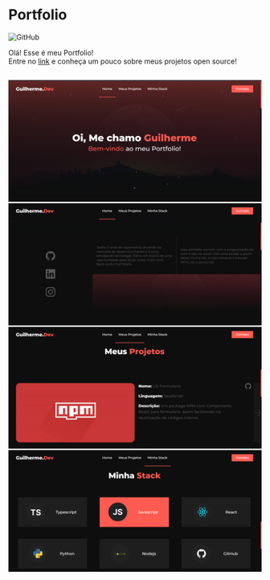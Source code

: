 # Portfolio

![GitHub](https://img.shields.io/github/license/thomasluizon/thomas-portfolio?color=purple&logo=github)

Olá! Esse é meu Portfolio! <br/>
Entre no <a href="https://guiffsouza-dev.com" target="_blank">link</a> e conheça um pouco sobre meus projetos open source!<br/>

##

![Home](./assets/1.jpg)
![Sobre](./assets/2.jpg)
![Projetos](./assets/3.jpg)
![Stack](./assets/4.jpg)
